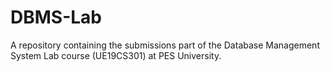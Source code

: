 # DBMS-Lab
A repository containing the submissions part of the Database Management System Lab course (UE19CS301) at PES University.
